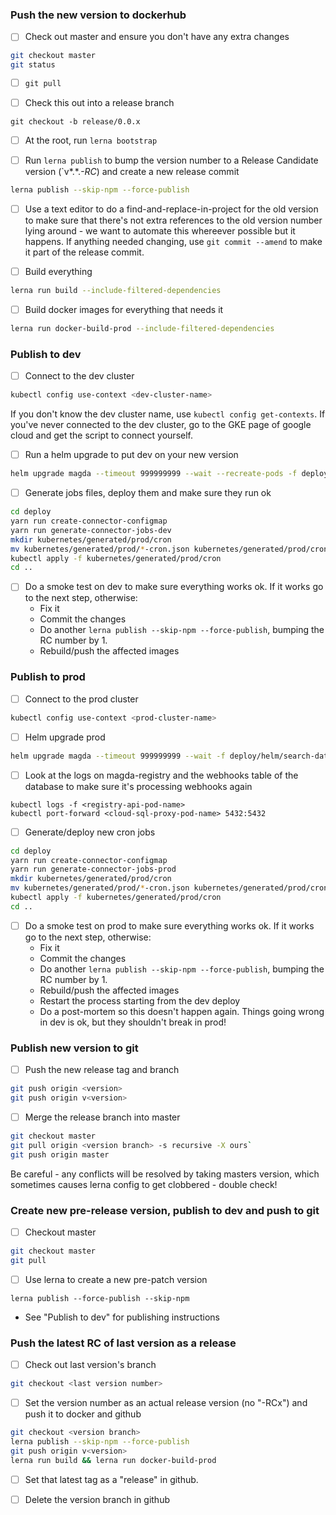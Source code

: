 ### Push the new version to dockerhub

*   [ ] Check out master and ensure you don't have any extra changes

```bash
git checkout master
git status
```

*   [ ] `git pull`

*   [ ] Check this out into a release branch

```
git checkout -b release/0.0.x
```

*   [ ] At the root, run `lerna bootstrap`

*   [ ] Run `lerna publish` to bump the version number to a Release Candidate version (`v*.*._-RC_) and create a new release commit

```bash
lerna publish --skip-npm --force-publish
```

*   [ ] Use a text editor to do a find-and-replace-in-project for the old version to make sure that there's not extra references to the old version number lying around - we want to automate this whereever possible but it happens. If anything needed changing, use `git commit --amend` to make it part of the release commit.

*   [ ] Build everything

```bash
lerna run build --include-filtered-dependencies
```

*   [ ] Build docker images for everything that needs it

```bash
lerna run docker-build-prod --include-filtered-dependencies
```

### Publish to dev

*   [ ] Connect to the dev cluster

```bash
kubectl config use-context <dev-cluster-name>
```

If you don't know the dev cluster name, use `kubectl config get-contexts`. If you've never connected to the dev cluster, go to the GKE page of google cloud and get the script to connect yourself.

*   [ ] Run a helm upgrade to put dev on your new version

```bash
helm upgrade magda --timeout 999999999 --wait --recreate-pods -f deploy/helm/magda-dev.yml deploy/helm/magda
```

*   [ ] Generate jobs files, deploy them and make sure they run ok

```bash
cd deploy
yarn run create-connector-configmap
yarn run generate-connector-jobs-dev
mkdir kubernetes/generated/prod/cron
mv kubernetes/generated/prod/*-cron.json kubernetes/generated/prod/cron
kubectl apply -f kubernetes/generated/prod/cron
cd ..
```

*   [ ] Do a smoke test on dev to make sure everything works ok. If it works go to the next step, otherwise:
    *   Fix it
    *   Commit the changes
    *   Do another `lerna publish --skip-npm --force-publish`, bumping the RC number by 1.
    *   Rebuild/push the affected images

### Publish to prod

*   [ ] Connect to the prod cluster

```bash
kubectl config use-context <prod-cluster-name>
```

*   [ ] Helm upgrade prod

```bash
helm upgrade magda --timeout 999999999 --wait -f deploy/helm/search-data-gov-au.yml deploy/helm/magda
```

*   [ ] Look at the logs on magda-registry and the webhooks table of the database to make sure it's processing webhooks again

```
kubectl logs -f <registry-api-pod-name>
kubectl port-forward <cloud-sql-proxy-pod-name> 5432:5432
```

*   [ ] Generate/deploy new cron jobs

```bash
cd deploy
yarn run create-connector-configmap
yarn run generate-connector-jobs-prod
mkdir kubernetes/generated/prod/cron
mv kubernetes/generated/prod/*-cron.json kubernetes/generated/prod/cron
kubectl apply -f kubernetes/generated/prod/cron
cd ..
```

*   [ ] Do a smoke test on prod to make sure everything works ok. If it works go to the next step, otherwise:
    *   Fix it
    *   Commit the changes
    *   Do another `lerna publish --skip-npm --force-publish`, bumping the RC number by 1.
    *   Rebuild/push the affected images
    *   Restart the process starting from the dev deploy
    *   Do a post-mortem so this doesn't happen again. Things going wrong in dev is ok, but they shouldn't break in prod!

### Publish new version to git

*   [ ] Push the new release tag and branch

```bash
git push origin <version>
git push origin v<version>
```

*   [ ] Merge the release branch into master

```bash
git checkout master
git pull origin <version branch> -s recursive -X ours`
git push origin master
```

Be careful - any conflicts will be resolved by taking masters version, which sometimes causes lerna config to get clobbered - double check!

### Create new pre-release version, publish to dev and push to git

*   [ ] Checkout master

```bash
git checkout master
git pull
```

*   [ ] Use lerna to create a new pre-patch version

```
lerna publish --force-publish --skip-npm
```

*   See "Publish to dev" for publishing instructions

### Push the latest RC of last version as a release

*   [ ] Check out last version's branch

```bash
git checkout <last version number>
```

*   [ ] Set the version number as an actual release version (no "-RCx") and push it to docker and github

```bash
git checkout <version branch>
lerna publish --skip-npm --force-publish
git push origin v<version>
lerna run build && lerna run docker-build-prod
```

*   [ ] Set that latest tag as a "release" in github.

*   [ ] Delete the version branch in github
